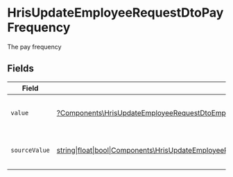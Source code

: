 # HrisUpdateEmployeeRequestDtoPayFrequency

The pay frequency


## Fields

| Field                                                                                                                                                                                              | Type                                                                                                                                                                                               | Required                                                                                                                                                                                           | Description                                                                                                                                                                                        | Example                                                                                                                                                                                            |
| -------------------------------------------------------------------------------------------------------------------------------------------------------------------------------------------------- | -------------------------------------------------------------------------------------------------------------------------------------------------------------------------------------------------- | -------------------------------------------------------------------------------------------------------------------------------------------------------------------------------------------------- | -------------------------------------------------------------------------------------------------------------------------------------------------------------------------------------------------- | -------------------------------------------------------------------------------------------------------------------------------------------------------------------------------------------------- |
| `value`                                                                                                                                                                                            | [?Components\HrisUpdateEmployeeRequestDtoEmploymentPayFrequencyValue](../../Models/Components/HrisUpdateEmployeeRequestDtoEmploymentPayFrequencyValue.md)                                          | :heavy_minus_sign:                                                                                                                                                                                 | The pay frequency of the job postings.                                                                                                                                                             | hourly                                                                                                                                                                                             |
| `sourceValue`                                                                                                                                                                                      | [string\|float\|bool\|Components\HrisUpdateEmployeeRequestDtoSourceValueEmploymentPayFrequency4\|array\|null](../../Models/Components/HrisUpdateEmployeeRequestDtoEmploymentPayFrequencySourceValue.md) | :heavy_minus_sign:                                                                                                                                                                                 | The source value of the pay frequency.                                                                                                                                                             | Hourly                                                                                                                                                                                             |